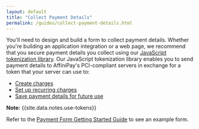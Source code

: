 ```yaml
---
layout: default
title: "Collect Payment Details"
permalink: /guides/collect-payment-details.html
---
```


You'll need to design and build a form to collect payment details. Whether you're building an application integration or a web page, we recommend that you secure payment details you collect using our [JavaScript tokenization library](../basics/tokenization.html). Our JavaScript tokenization library enables you to send payment details to AffiniPay's PCI-compliant servers in exchange for a token that your server can use to:

-   [Create charges](../guides/create-charge.html)
-   [Set up recurring charges](../guides/setup-recurring-charge.html)
-   [Save payment details for future use](../guides/save-payment-details.html)

<span class="panel-note"><b>Note:</b> {{site.data.notes.use-tokens}}</span>

Refer to the [Payment Form Getting Started Guide](../guides/payment-form-getting-started.html#create-a-payment-form) to see an example form.
